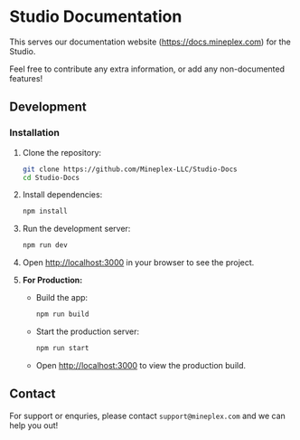 # Studio Documentation

This serves our documentation website (https://docs.mineplex.com) for the Studio.

Feel free to contribute any extra information, or add any non-documented features!

## Development

### Installation

1. Clone the repository:

    ```bash
    git clone https://github.com/Mineplex-LLC/Studio-Docs
    cd Studio-Docs
    ```

2. Install dependencies:

    ```bash
    npm install
    ```

3. Run the development server:

    ```bash
    npm run dev
    ```

4. Open [http://localhost:3000](http://localhost:3000) in your browser to see the project.

5. **For Production:**

   - Build the app:

     ```bash
     npm run build
     ```

   - Start the production server:

     ```bash
     npm run start
     ```

   - Open [http://localhost:3000](http://localhost:3000) to view the production build.

## Contact
For support or enquries, please contact `support@mineplex.com` and we can help you out!
